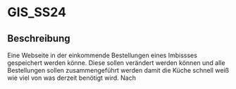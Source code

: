 # GIS_SS24

## Beschreibung
Eine Webseite in der einkommende Bestellungen eines Imbissses gespeichert werden könne. Diese sollen verändert werden können und alle Bestellungen sollen zusammengeführt werden damit die Küche schnell weiß wie viel von was derzeit benötigt wird. Nach 